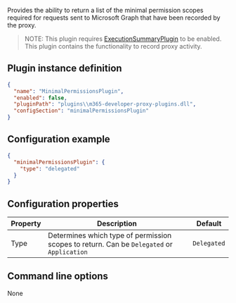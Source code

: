 Provides the ability to return a list of the minimal permission scopes required for requests sent to Microsoft Graph that have been recorded by the proxy. 

> NOTE: This plugin requires [ExecutionSummaryPlugin](./ExecutionSummaryPlugin) to be enabled. This plugin contains the functionality to record proxy activity.

## Plugin instance definition

```json
{
  "name": "MinimalPermissionsPlugin",
  "enabled": false,
  "pluginPath": "plugins\\m365-developer-proxy-plugins.dll",
  "configSection": "minimalPermissionsPlugin"
}
```

## Configuration example

```json
{
  "minimalPermissionsPlugin": {
    "type": "delegated"
  }
}
```

## Configuration properties

| Property | Description | Default |
|----------|-------------|:-------:|
| Type | Determines which type of permission scopes to return. Can be `Delegated` or `Application` | `Delegated` | 

## Command line options

None